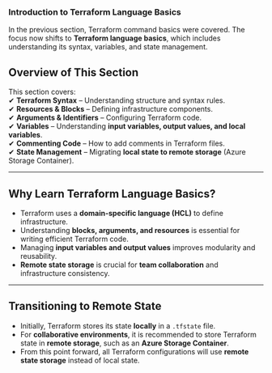 ### **Introduction to Terraform Language Basics**  

In the previous section, Terraform command basics were covered. The focus now shifts to **Terraform language basics**, which includes understanding its syntax, variables, and state management.  

## **Overview of This Section**  
This section covers:  
✔ **Terraform Syntax** – Understanding structure and syntax rules.  
✔ **Resources & Blocks** – Defining infrastructure components.  
✔ **Arguments & Identifiers** – Configuring Terraform code.  
✔ **Variables** – Understanding **input variables, output values, and local variables**.  
✔ **Commenting Code** – How to add comments in Terraform files.  
✔ **State Management** – Migrating **local state to remote storage** (Azure Storage Container).  

---

## **Why Learn Terraform Language Basics?**  
- Terraform uses a **domain-specific language (HCL)** to define infrastructure.  
- Understanding **blocks, arguments, and resources** is essential for writing efficient Terraform code.  
- Managing **input variables and output values** improves modularity and reusability.  
- **Remote state storage** is crucial for **team collaboration** and infrastructure consistency.  

---

## **Transitioning to Remote State**  
- Initially, Terraform stores its state **locally** in a `.tfstate` file.  
- For **collaborative environments**, it is recommended to store Terraform state in **remote storage**, such as an **Azure Storage Container**.  
- From this point forward, all Terraform configurations will use **remote state storage** instead of local state.  

